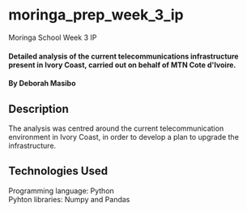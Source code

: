 # moringa_prep_week_3_ip
Moringa School Week 3 IP
#### Detailed analysis of the current telecommunications infrastructure present in Ivory Coast, carried out on behalf of MTN Cote d'Ivoire. 
#### By Deborah Masibo
## Description
The analysis was centred around the current telecommunication environment in Ivory Coast, in order to develop a plan to upgrade the infrastructure.
## Technologies Used
Programming language: Python              
Pyhton libraries: Numpy and Pandas

  
